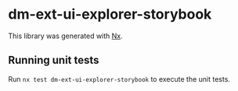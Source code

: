 # dm-ext-ui-explorer-storybook

This library was generated with [Nx](https://nx.dev).

## Running unit tests

Run `nx test dm-ext-ui-explorer-storybook` to execute the unit tests.
